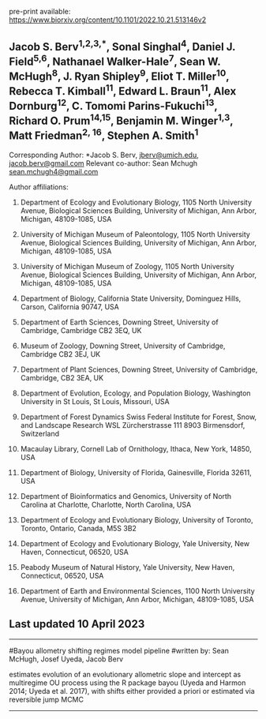 pre-print available: https://www.biorxiv.org/content/10.1101/2022.10.21.513146v2

## Jacob S. Berv<sup>1,2,3,*</sup>, Sonal Singhal<sup>4</sup>, Daniel J. Field<sup>5,6</sup>, Nathanael Walker-Hale<sup>7</sup>, Sean W. McHugh<sup>8</sup>, J. Ryan Shipley<sup>9</sup>, Eliot T. Miller<sup>10</sup>, Rebecca T. Kimball<sup>11</sup>, Edward L. Braun<sup>11</sup>, Alex Dornburg<sup>12</sup>, C. Tomomi Parins-Fukuchi<sup>13</sup>, Richard O. Prum<sup>14,15</sup>, Benjamin M. Winger<sup>1,3</sup>, Matt Friedman<sup>2, 16</sup>, Stephen A. Smith<sup>1</sup>

Corresponding Author: *Jacob S. Berv, jberv@umich.edu, jacob.berv@gmail.com
Relevant co-author: Sean Mchugh sean.mchugh4@gmail.com

Author affiliations:

1.	Department of Ecology and Evolutionary Biology, 1105 North University Avenue, Biological Sciences Building, University of Michigan, Ann Arbor, Michigan, 48109-1085, USA

2.	University of Michigan Museum of Paleontology, 1105 North University Avenue, Biological Sciences Building, University of Michigan, Ann Arbor, Michigan, 48109-1085, USA

3.	University of Michigan Museum of Zoology, 1105 North University Avenue, Biological Sciences Building, University of Michigan, Ann Arbor, Michigan, 48109-1085, USA

4.	Department of Biology, California State University, Dominguez Hills, Carson, California 90747, USA

5.	Department of Earth Sciences, Downing Street, University of Cambridge, Cambridge CB2 3EQ, UK

6.	Museum of Zoology, Downing Street, University of Cambridge, Cambridge CB2 3EJ, UK

7.	Department of Plant Sciences, Downing Street, University of Cambridge, Cambridge, CB2 3EA, UK

8.	Department of Evolution, Ecology, and Population Biology, Washington University in St Louis, St Louis, Missouri, USA

9.	Department of Forest Dynamics Swiss Federal Institute for Forest, Snow, and Landscape Research WSL Zürcherstrasse 111 8903 Birmensdorf, Switzerland

10.	Macaulay Library, Cornell Lab of Ornithology, Ithaca, New York, 14850, USA

11.	Department of Biology, University of Florida, Gainesville, Florida 32611, USA

12.	Department of Bioinformatics and Genomics, University of North Carolina at Charlotte, Charlotte, North Carolina, USA

13.	Department of Ecology and Evolutionary Biology, University of Toronto, Toronto, Ontario, Canada, M5S 3B2

14.	Department of Ecology and Evolutionary Biology, Yale University, New Haven, Connecticut, 06520, USA

15.	Peabody Museum of Natural History, Yale University, New Haven, Connecticut, 06520, USA

16.	Department of Earth and Environmental Sciences, 1100 North University Avenue, University of Michigan, Ann Arbor, Michigan, 48109-1085, USA

## Last updated 10 April 2023

---
#Bayou allometry shifting regimes model pipeline 
#written by: Sean McHugh, Josef Uyeda, Jacob Berv

estimates evolution of an evolutionary allometric slope and intercept as multiregime OU
process using the R package bayou (Uyeda and Harmon 2014; Uyeda et al. 2017), with shifts 
either provided a priori or estimated via reversible jump MCMC

---